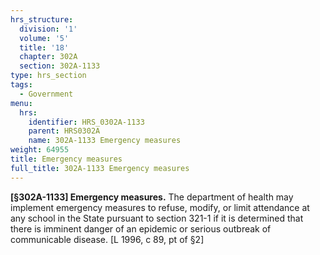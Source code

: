 ```yaml
---
hrs_structure:
  division: '1'
  volume: '5'
  title: '18'
  chapter: 302A
  section: 302A-1133
type: hrs_section
tags:
  - Government
menu:
  hrs:
    identifier: HRS_0302A-1133
    parent: HRS0302A
    name: 302A-1133 Emergency measures
weight: 64955
title: Emergency measures
full_title: 302A-1133 Emergency measures
---
```

**[§302A-1133] Emergency measures.** The department of health may implement emergency measures to refuse, modify, or limit attendance at any school in the State pursuant to section 321-1 if it is determined that there is imminent danger of an epidemic or serious outbreak of communicable disease. [L 1996, c 89, pt of §2]